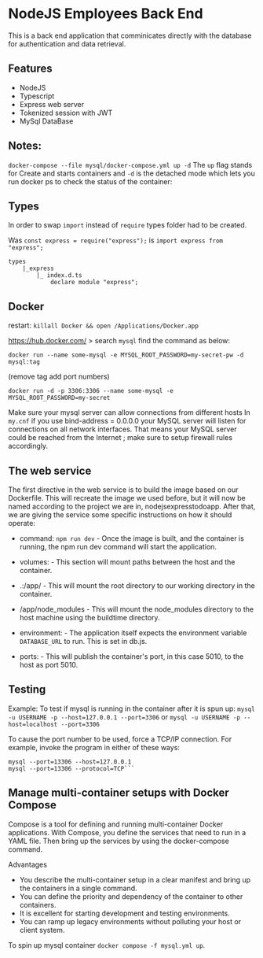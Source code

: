 # NodeJS Employees Back End

This is a back end application that comminicates directly with the database for authentication and data retrieval.

## Features

-  NodeJS
-  Typescript
-  Express web server
-  Tokenized session with JWT
-  MySql DataBase

## Notes:

`docker-compose --file mysql/docker-compose.yml up -d`
The `up` flag stands for Create and starts containers and `-d` is the detached mode which lets you run docker ps to check the status of the container:

## Types

In order to swap `import` instead of `require` types folder had to be created.

Was `const express = require("express");` is
`import express from "express";`

>

    types
        |_express
            |_ index.d.ts
                declare module "express";

## Docker

restart: `killall Docker && open /Applications/Docker.app`

https://hub.docker.com/ > search `mysql` find the command as below:

`docker run --name some-mysql -e MYSQL_ROOT_PASSWORD=my-secret-pw -d mysql:tag`

(remove tag add port numbers)

`docker run -d -p 3306:3306 --name some-mysql -e MYSQL_ROOT_PASSWORD=my-secret`

Make sure your mysql server can allow connections from different hosts
In `my.cnf` if you use bind-address = 0.0.0.0 your MySQL server will listen for connections on all network interfaces. That means your MySQL server could be reached from the Internet ; make sure to setup firewall rules accordingly.

## The web service

The first directive in the web service is to build the image based on our Dockerfile. This will recreate the image we used before, but it will now be named according to the project we are in, nodejsexpresstodoapp. After that, we are giving the service some specific instructions on how it should operate:

-  command: `npm run dev` - Once the image is built, and the container is running, the npm run dev command will start the application.

-  volumes: - This section will mount paths between the host and the container.

-  .:/app/ - This will mount the root directory to our working directory in the container.

-  /app/node_modules - This will mount the node_modules directory to the host machine using the buildtime directory.

-  environment: - The application itself expects the environment variable `DATABASE_URL` to run. This is set in db.js.

-  ports: - This will publish the container's port, in this case 5010, to the host as port 5010.

## Testing

Example: To test if mysql is running in the container after it is spun up:
`mysql -u USERNAME -p --host=127.0.0.1 --port=3306` or `mysql -u USERNAME -p --host=localhost --port=3306`

To cause the port number to be used, force a TCP/IP connection. For example, invoke the program in either of these ways:

````
mysql --port=13306 --host=127.0.0.1
mysql --port=13306 --protocol=TCP```
````

## Manage multi-container setups with Docker Compose

Compose is a tool for defining and running multi-container Docker applications. With Compose, you define the services that need to run in a YAML file. Then bring up the services by using the docker-compose command.

Advantages

-  You describe the multi-container setup in a clear manifest and bring up the containers in a single command.
-  You can define the priority and dependency of the container to other containers.
-  It is excellent for starting development and testing environments.
-  You can ramp up legacy environments without polluting your host or client system.

To spin up mysql container `docker compose -f mysql.yml up`.
